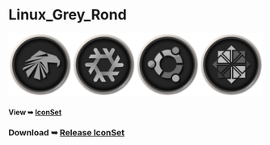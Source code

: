# Linux_Grey_Rond

<img src="Ring_256/Garuda.png" alt="Github Project" style="width:25%;"><img src="Ring_256/Nixos.png" alt="Github Project" style="width:25%;"><img src="Ring_256/Ubuntu.png" alt="Github Project" style="width:25%;"><img src="Ring_256/CentOS.png" alt="Github Project" style="width:25%;">
#### View ➥ [IconSet](https://github.com/chris1111/Linux_Grey_Rond/blob/Master/View-Set-Ring.md)

### Download ➥ [Release IconSet](https://github.com/chris1111/Linux_Grey_Rond/releases/tag/IconSet)
